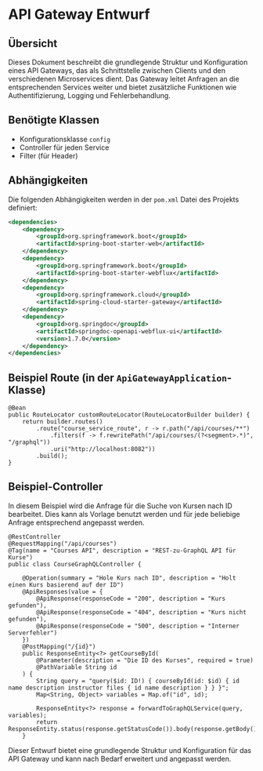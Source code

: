 # API Gateway Entwurf

## Übersicht
Dieses Dokument beschreibt die grundlegende Struktur und Konfiguration eines API Gateways, das als Schnittstelle zwischen Clients und den  verschiedenen Microservices dient. Das Gateway leitet Anfragen an die entsprechenden Services weiter und bietet zusätzliche Funktionen wie Authentifizierung, Logging und Fehlerbehandlung.

## Benötigte Klassen
* Konfigurationsklasse `config`
* Controller für jeden Service
* Filter (für Header)

## Abhängigkeiten
Die folgenden Abhängigkeiten werden in der `pom.xml` Datei des Projekts definiert:

```xml
<dependencies>
    <dependency>
        <groupId>org.springframework.boot</groupId>
        <artifactId>spring-boot-starter-web</artifactId>
    </dependency>
    <dependency>
        <groupId>org.springframework.boot</groupId>
        <artifactId>spring-boot-starter-webflux</artifactId>
    </dependency>
    <dependency>
        <groupId>org.springframework.cloud</groupId>
        <artifactId>spring-cloud-starter-gateway</artifactId>
    </dependency>
    <dependency>
        <groupId>org.springdoc</groupId>
        <artifactId>springdoc-openapi-webflux-ui</artifactId>
        <version>1.7.0</version>
    </dependency>
</dependencies>
```

## Beispiel Route (in der `ApiGatewayApplication`-Klasse)
```
@Bean
public RouteLocator customRouteLocator(RouteLocatorBuilder builder) {
    return builder.routes()
        .route("course_service_route", r -> r.path("/api/courses/**")
            .filters(f -> f.rewritePath("/api/courses/(?<segment>.*)", "/graphql"))
            .uri("http://localhost:8082"))
        .build();
}
```
## Beispiel-Controller 

In diesem Beispiel wird die Anfrage für die Suche von Kursen nach ID bearbeitet. Dies kann als Vorlage benutzt werden und für jede beliebige Anfrage entsprechend angepasst werden.

    @RestController
    @RequestMapping("/api/courses")
    @Tag(name = "Courses API", description = "REST-zu-GraphQL API für Kurse")
    public class CourseGraphQLController {

        @Operation(summary = "Hole Kurs nach ID", description = "Holt einen Kurs basierend auf der ID")
        @ApiResponses(value = {
            @ApiResponse(responseCode = "200", description = "Kurs gefunden"),
            @ApiResponse(responseCode = "404", description = "Kurs nicht gefunden"),
            @ApiResponse(responseCode = "500", description = "Interner Serverfehler")
        })
        @PostMapping("/{id}")
        public ResponseEntity<?> getCourseById(
            @Parameter(description = "Die ID des Kurses", required = true)
            @PathVariable String id
        ) {
            String query = "query($id: ID!) { courseById(id: $id) { id name description instructor files { id name description } } }";
            Map<String, Object> variables = Map.of("id", id);

            ResponseEntity<?> response = forwardToGraphQLService(query, variables);
            return ResponseEntity.status(response.getStatusCode()).body(response.getBody());
        }


Dieser Entwurf bietet eine grundlegende Struktur und Konfiguration für das API Gateway und kann nach Bedarf erweitert und angepasst werden.